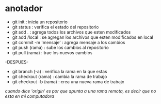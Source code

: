 # anotador

- git init : inicia un repositorio
- git status : verifica el estado del repositorio
- git add . : agrega todos los archivos que esten modificados 
- git add /local : se agregan los archivos que esten modificados en local
- git commit -m 'mensaje' : agrega mensaje a los cambios
- git push (rama) : sube los cambios al repositorio
- git pull (rama) : trae los nuevos cambios

-DESPUES-
- git branch (-a) : verifica la rama en la que estas 
- git checkout (rama) : cambia la rama de trabajo
- git checkout -b (rama) : crea una nueva rama de trabajo

*cuando dice 'origin' es por que apunta a una rama remota, es decir que no esta en mi computadora*